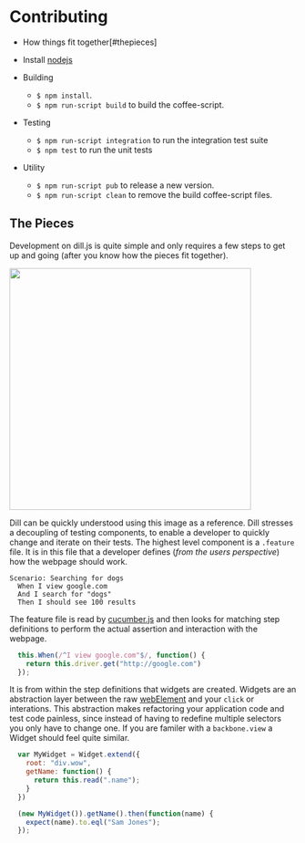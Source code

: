 Contributing
=====

* How things fit together[#thepieces]

* Install [nodejs](http://nodejs.org)

* Building
  * `$ npm install`.
  * `$ npm run-script build` to build the coffee-script.

* Testing
  * `$ npm run-script integration` to run the integration test suite
  * `$ npm test` to run the unit tests

* Utility
  * `$ npm run-script pub` to release a new version.
  * `$ npm run-script clean` to remove the build coffee-script files.



## The Pieces

Development on dill.js is quite simple and only requires a few steps to get up and going (after you know how the pieces fit together).

<img src="http://i.imgur.com/vS0Zexq.png" width="424px"/>

Dill can be quickly understood using this image as a reference.
Dill stresses a decoupling of testing components, to enable a developer to quickly change and iterate on their tests.
The highest level component is a `.feature` file. It is in this file that a developer defines (*from the users perspective*) how the webpage should work.

```cucumber
Scenario: Searching for dogs
  When I view google.com
  And I search for "dogs"
  Then I should see 100 results
```

The feature file is read by [cucumber.js](https://github.com/cucumber/cucumber-js) and then looks for matching step definitions to perform the actual assertion and interaction with the webpage.

```js
  this.When(/^I view google.com"$/, function() {
    return this.driver.get("http://google.com")
  });
```

It is from within the step definitions that widgets are created. Widgets are an abstraction layer between the raw [webElement](http://selenium.googlecode.com/git/docs/api/javascript/class_webdriver_WebElement.html) and your `click` or interations.
This abstraction makes refactoring your application code and test code painless, since instead of having to redefine multiple selectors you only have to change one.
If you are familer with a `backbone.view` a Widget should feel quite similar.

```js
  var MyWidget = Widget.extend({
    root: "div.wow",
    getName: function() {
      return this.read(".name");
    }
  })

  (new MyWidget()).getName().then(function(name) {
    expect(name).to.eql("Sam Jones");
  });
```
